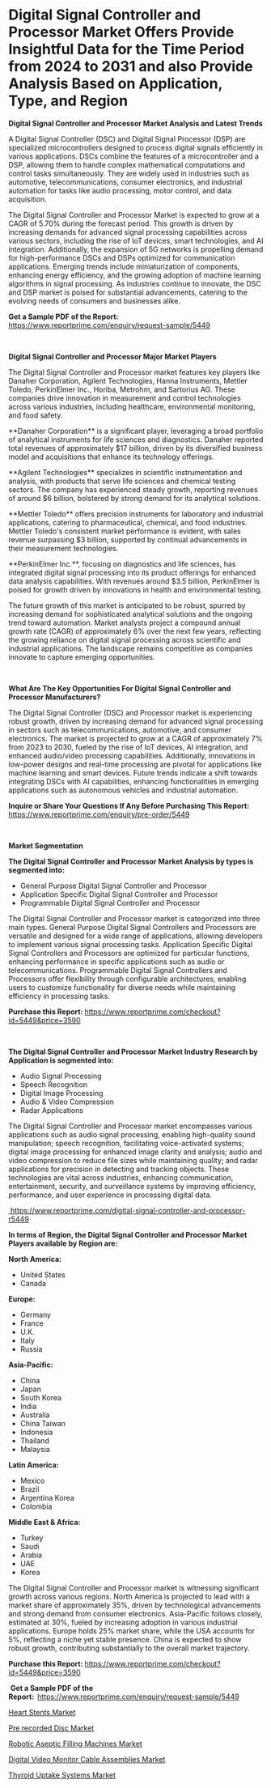 <p><h1>Digital Signal Controller and Processor Market Offers Provide Insightful Data for the Time Period from 2024 to 2031 and also Provide Analysis Based on Application, Type, and Region</h1></p><p><strong>Digital Signal Controller and Processor Market Analysis and Latest Trends</strong></p>
<p><p>A Digital Signal Controller (DSC) and Digital Signal Processor (DSP) are specialized microcontrollers designed to process digital signals efficiently in various applications. DSCs combine the features of a microcontroller and a DSP, allowing them to handle complex mathematical computations and control tasks simultaneously. They are widely used in industries such as automotive, telecommunications, consumer electronics, and industrial automation for tasks like audio processing, motor control, and data acquisition.</p><p>The Digital Signal Controller and Processor Market is expected to grow at a CAGR of 5.70% during the forecast period. This growth is driven by increasing demands for advanced signal processing capabilities across various sectors, including the rise of IoT devices, smart technologies, and AI integration. Additionally, the expansion of 5G networks is propelling demand for high-performance DSCs and DSPs optimized for communication applications. Emerging trends include miniaturization of components, enhancing energy efficiency, and the growing adoption of machine learning algorithms in signal processing. As industries continue to innovate, the DSC and DSP market is poised for substantial advancements, catering to the evolving needs of consumers and businesses alike.</p></p>
<p><strong>Get a Sample PDF of the Report:&nbsp;</strong> <a href="https://www.reportprime.com/enquiry/request-sample/5449">https://www.reportprime.com/enquiry/request-sample/5449</a></p>
<p>&nbsp;</p>
<p><strong>Digital Signal Controller and Processor Major Market Players</strong></p>
<p><p>The Digital Signal Controller and Processor market features key players like Danaher Corporation, Agilent Technologies, Hanna Instruments, Mettler Toledo, PerkinElmer Inc., Horiba, Metrohm, and Sartorius AG. These companies drive innovation in measurement and control technologies across various industries, including healthcare, environmental monitoring, and food safety.</p><p>**Danaher Corporation** is a significant player, leveraging a broad portfolio of analytical instruments for life sciences and diagnostics. Danaher reported total revenues of approximately $17 billion, driven by its diversified business model and acquisitions that enhance its technology offerings.</p><p>**Agilent Technologies** specializes in scientific instrumentation and analysis, with products that serve life sciences and chemical testing sectors. The company has experienced steady growth, reporting revenues of around $6 billion, bolstered by strong demand for its analytical solutions.</p><p>**Mettler Toledo** offers precision instruments for laboratory and industrial applications, catering to pharmaceutical, chemical, and food industries. Mettler Toledo's consistent market performance is evident, with sales revenue surpassing $3 billion, supported by continual advancements in their measurement technologies.</p><p>**PerkinElmer Inc.**, focusing on diagnostics and life sciences, has integrated digital signal processing into its product offerings for enhanced data analysis capabilities. With revenues around $3.5 billion, PerkinElmer is poised for growth driven by innovations in health and environmental testing.</p><p>The future growth of this market is anticipated to be robust, spurred by increasing demand for sophisticated analytical solutions and the ongoing trend toward automation. Market analysts project a compound annual growth rate (CAGR) of approximately 6% over the next few years, reflecting the growing reliance on digital signal processing across scientific and industrial applications. The landscape remains competitive as companies innovate to capture emerging opportunities.</p></p>
<p>&nbsp;</p>
<p><strong>What Are The Key Opportunities For Digital Signal Controller and Processor Manufacturers?</strong></p>
<p><p>The Digital Signal Controller (DSC) and Processor market is experiencing robust growth, driven by increasing demand for advanced signal processing in sectors such as telecommunications, automotive, and consumer electronics. The market is projected to grow at a CAGR of approximately 7% from 2023 to 2030, fueled by the rise of IoT devices, AI integration, and enhanced audio/video processing capabilities. Additionally, innovations in low-power designs and real-time processing are pivotal for applications like machine learning and smart devices. Future trends indicate a shift towards integrating DSCs with AI capabilities, enhancing functionalities in emerging applications such as autonomous vehicles and industrial automation.</p></p>
<p><strong>Inquire or Share Your Questions If Any Before Purchasing This Report:</strong> <a href="https://www.reportprime.com/enquiry/pre-order/5449">https://www.reportprime.com/enquiry/pre-order/5449</a></p>
<p>&nbsp;</p>
<p><strong>Market Segmentation</strong></p>
<p><strong>The Digital Signal Controller and Processor Market Analysis by types is segmented into:</strong></p>
<p><ul><li>General Purpose Digital Signal Controller and Processor</li><li>Application Specific Digital Signal Controller and Processor</li><li>Programmable Digital Signal Controller and Processor</li></ul></p>
<p><p>The Digital Signal Controller and Processor market is categorized into three main types. General Purpose Digital Signal Controllers and Processors are versatile and designed for a wide range of applications, allowing developers to implement various signal processing tasks. Application Specific Digital Signal Controllers and Processors are optimized for particular functions, enhancing performance in specific applications such as audio or telecommunications. Programmable Digital Signal Controllers and Processors offer flexibility through configurable architectures, enabling users to customize functionality for diverse needs while maintaining efficiency in processing tasks.</p></p>
<p><strong>Purchase this Report:&nbsp;</strong><a href="https://www.reportprime.com/checkout?id=5449&price=3590">https://www.reportprime.com/checkout?id=5449&price=3590</a></p>
<p>&nbsp;</p>
<p><strong>The Digital Signal Controller and Processor Market Industry Research by Application is segmented into:</strong></p>
<p><ul><li>Audio Signal Processing</li><li>Speech Recognition</li><li>Digital Image Processing</li><li>Audio & Video Compression</li><li>Radar Applications</li></ul></p>
<p><p>The Digital Signal Controller and Processor market encompasses various applications such as audio signal processing, enabling high-quality sound manipulation; speech recognition, facilitating voice-activated systems; digital image processing for enhanced image clarity and analysis; audio and video compression to reduce file sizes while maintaining quality; and radar applications for precision in detecting and tracking objects. These technologies are vital across industries, enhancing communication, entertainment, security, and surveillance systems by improving efficiency, performance, and user experience in processing digital data.</p></p>
<p><a href="https://www.reportprime.com/digital-signal-controller-and-processor-r5449">&nbsp;https://www.reportprime.com/digital-signal-controller-and-processor-r5449</a></p>
<p><strong>In terms of Region, the Digital Signal Controller and Processor Market Players available by Region are:</strong></p>
<p>
    <p> <strong> North America: </strong>
        <ul>
            <li>United States</li>
            <li>Canada</li>
        </ul>
        </p> 
    <p> <strong> Europe: </strong>
        <ul>
            <li>Germany</li>
            <li>France</li>
            <li>U.K.</li>
            <li>Italy</li>
            <li>Russia</li>
        </ul>
        </p> 
    <p> <strong> Asia-Pacific: </strong>
        <ul>
            <li>China</li>
            <li>Japan</li>
            <li>South Korea</li>
            <li>India</li>
            <li>Australia</li>
            <li>China Taiwan</li>
            <li>Indonesia</li>
            <li>Thailand</li>
            <li>Malaysia</li>
        </ul>
        </p> 
    <p> <strong> Latin America: </strong>
        <ul>
            <li>Mexico</li>
            <li>Brazil</li>
            <li>Argentina Korea</li>
            <li>Colombia</li>
        </ul>
        </p> 
    <p> <strong> Middle East & Africa: </strong>
        <ul>
            <li>Turkey</li>
            <li>Saudi</li>
            <li>Arabia</li>
            <li>UAE</li>
            <li>Korea</li>
        </ul>
    </p>
    </p>
<p><p>The Digital Signal Controller and Processor market is witnessing significant growth across various regions. North America is projected to lead with a market share of approximately 35%, driven by technological advancements and strong demand from consumer electronics. Asia-Pacific follows closely, estimated at 30%, fueled by increasing adoption in various industrial applications. Europe holds 25% market share, while the USA accounts for 5%, reflecting a niche yet stable presence. China is expected to show robust growth, contributing substantially to the overall market trajectory.</p></p>
<p><strong>Purchase this Report: </strong><a href="https://www.reportprime.com/checkout?id=5449&price=3590">https://www.reportprime.com/checkout?id=5449&price=3590</a></p>
<p>&nbsp;<strong>Get a Sample PDF of the Report:&nbsp;&nbsp;</strong><a href="https://www.reportprime.com/enquiry/request-sample/5449">https://www.reportprime.com/enquiry/request-sample/5449</a></p>
<p><strong></strong></p>
<p><p><a href="https://www.linkedin.com/pulse/what-growth-opportunities-challenges-heart-stents-market-rezarch-ygamc?trackingId=fy6g7KmtRMKCSt%2FTMozVuQ%3D%3D">Heart Stents Market</a></p><p><a href="https://github.com/elizabethdagraca/Market-Research-Report-List-4/blob/main/pre-recorded-disc-market.md">Pre recorded Disc Market</a></p><p><a href="https://issuu.com/reportprime-2/docs/robotic-aseptic-filling-machines-ma_60684ce9b64353">Robotic Aseptic Filling Machines Market</a></p><p><a href="https://github.com/SanjidaMahmud81/Market-Research-Report-List-1/blob/main/digital-video-monitor-cable-assemblies-market.md">Digital Video Monitor Cable Assemblies Market</a></p><p><a href="https://www.linkedin.com/pulse/analyzing-thyroid-uptake-systems-market-dynamics-growth-drivers-ror8c?trackingId=nmVBvYAVT4Sz7zkFI0%2FnQw%3D%3D">Thyroid Uptake Systems Market</a></p></p>